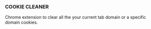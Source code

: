 ### COOKIE CLEANER

Chrome extension to clear all the your current tab domain or a specific domain cookies.

